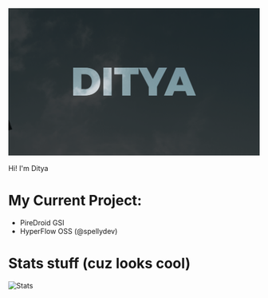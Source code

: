<img src="https://raw.githubusercontent.com/Dityay/Dityay/refs/heads/main/Ditya.png">

Hi! I'm Ditya

# My Current Project:
- PireDroid GSI
- HyperFlow OSS (@spellydev)

# Stats stuff (cuz looks cool)

![Stats](https://github-readme-stats.vercel.app/api?username=Dityay&show_icons=true&theme=onedark&count_private=true)

<!---
FreakyFriday12/FreakyFriday12 is a ✨ special ✨ repository because its `README.md` (this file) appears on your GitHub profile.
You can click the Preview link to take a look at your changes.
--->

